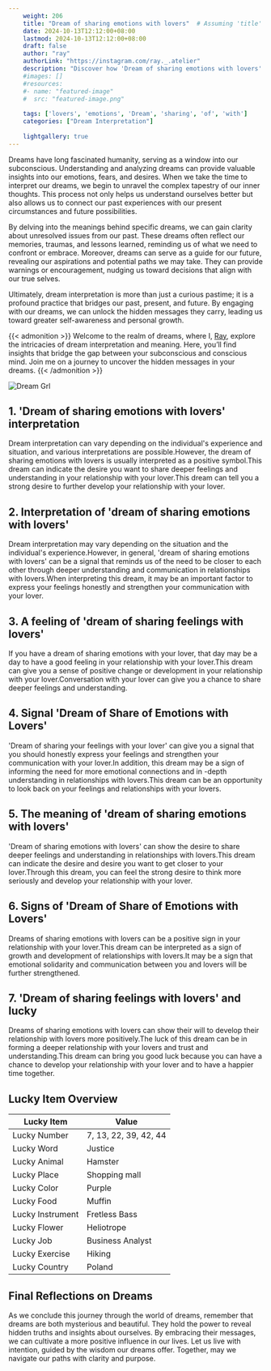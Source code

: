 ```yaml
---
    weight: 206
    title: "Dream of sharing emotions with lovers"  # Assuming 'title' column exists
    date: 2024-10-13T12:12:00+08:00
    lastmod: 2024-10-13T12:12:00+08:00
    draft: false
    author: "ray"
    authorLink: "https://instagram.com/ray._.atelier"
    description: "Discover how 'Dream of sharing emotions with lovers' can interpret your future and uncover its significant meanings in your life."
    #images: []
    #resources:
    #- name: "featured-image"
    #  src: "featured-image.png"
    
    tags: ['lovers', 'emotions', 'Dream', 'sharing', 'of', 'with']
    categories: ["Dream Interpretation"]
    
    lightgallery: true
---
```

    
Dreams have long fascinated humanity, serving as a window into our subconscious. Understanding and analyzing dreams can provide valuable insights into our emotions, fears, and desires. When we take the time to interpret our dreams, we begin to unravel the complex tapestry of our inner thoughts. This process not only helps us understand ourselves better but also allows us to connect our past experiences with our present circumstances and future possibilities.

By delving into the meanings behind specific dreams, we can gain clarity about unresolved issues from our past. These dreams often reflect our memories, traumas, and lessons learned, reminding us of what we need to confront or embrace. Moreover, dreams can serve as a guide for our future, revealing our aspirations and potential paths we may take. They can provide warnings or encouragement, nudging us toward decisions that align with our true selves.

Ultimately, dream interpretation is more than just a curious pastime; it is a profound practice that bridges our past, present, and future. By engaging with our dreams, we can unlock the hidden messages they carry, leading us toward greater self-awareness and personal growth.

{{< admonition >}}
Welcome to the realm of dreams, where I, [Ray](https://instagram.com/ray._.atelier), explore the intricacies of dream interpretation and meaning. Here, you’ll find insights that bridge the gap between your subconscious and conscious mind. Join me on a journey to uncover the hidden messages in your dreams.
{{< /admonition >}}

![Dream Grl](https://cdn.pixabay.com/photo/2017/11/02/03/35/gothic-2910057_1280.jpg "Dream Grl")

## 1. 'Dream of sharing emotions with lovers' interpretation
Dream interpretation can vary depending on the individual's experience and situation, and various interpretations are possible.However, the dream of sharing emotions with lovers is usually interpreted as a positive symbol.This dream can indicate the desire you want to share deeper feelings and understanding in your relationship with your lover.This dream can tell you a strong desire to further develop your relationship with your lover.

## 2. Interpretation of 'dream of sharing emotions with lovers'
Dream interpretation may vary depending on the situation and the individual's experience.However, in general, 'dream of sharing emotions with lovers' can be a signal that reminds us of the need to be closer to each other through deeper understanding and communication in relationships with lovers.When interpreting this dream, it may be an important factor to express your feelings honestly and strengthen your communication with your lover.

## 3. A feeling of 'dream of sharing feelings with lovers'
If you have a dream of sharing emotions with your lover, that day may be a day to have a good feeling in your relationship with your lover.This dream can give you a sense of positive change or development in your relationship with your lover.Conversation with your lover can give you a chance to share deeper feelings and understanding.

## 4. Signal 'Dream of Share of Emotions with Lovers'
'Dream of sharing your feelings with your lover' can give you a signal that you should honestly express your feelings and strengthen your communication with your lover.In addition, this dream may be a sign of informing the need for more emotional connections and in -depth understanding in relationships with lovers.This dream can be an opportunity to look back on your feelings and relationships with your lovers.

## 5. The meaning of 'dream of sharing emotions with lovers'
'Dream of sharing emotions with lovers' can show the desire to share deeper feelings and understanding in relationships with lovers.This dream can indicate the desire and desire you want to get closer to your lover.Through this dream, you can feel the strong desire to think more seriously and develop your relationship with your lover.

## 6. Signs of 'Dream of Share of Emotions with Lovers'
Dreams of sharing emotions with lovers can be a positive sign in your relationship with your lover.This dream can be interpreted as a sign of growth and development of relationships with lovers.It may be a sign that emotional solidarity and communication between you and lovers will be further strengthened.

## 7. 'Dream of sharing feelings with lovers' and lucky
Dreams of sharing emotions with lovers can show their will to develop their relationship with lovers more positively.The luck of this dream can be in forming a deeper relationship with your lovers and trust and understanding.This dream can bring you good luck because you can have a chance to develop your relationship with your lover and to have a happier time together.

## Lucky Item Overview
| Lucky Item          | Value              |
|---------------|--------------------|
| Lucky Number        | 7, 13, 22, 39, 42, 44  |
| Lucky Word          | Justice |
| Lucky Animal        | Hamster |
| Lucky Place         | Shopping mall     |
| Lucky Color         | Purple     |
| Lucky Food          | Muffin      |
| Lucky Instrument    | Fretless Bass |
| Lucky Flower        | Heliotrope    |
| Lucky Job           | Business Analyst       |
| Lucky Exercise      | Hiking  |
| Lucky Country       | Poland    |


##  Final Reflections on Dreams

As we conclude this journey through the world of dreams, remember that dreams are both mysterious and beautiful. They hold the power to reveal hidden truths and insights about ourselves. By embracing their messages, we can cultivate a more positive influence in our lives. Let us live with intention, guided by the wisdom our dreams offer. Together, may we navigate our paths with clarity and purpose.
